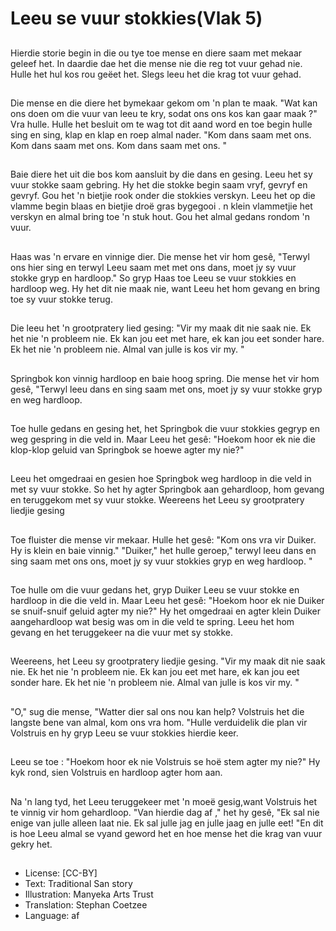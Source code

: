 # Leeu se vuur stokkies(Vlak 5)

##
Hierdie storie begin in die ou tye
toe mense en diere saam met
mekaar geleef het. In daardie dae
het die mense nie die reg tot vuur
gehad nie. Hulle het hul kos rou
geëet het. Slegs leeu het die krag
tot vuur gehad.

##
Die mense en die diere het
bymekaar gekom om 'n plan te
maak. "Wat kan ons doen om die
vuur van leeu te kry, sodat ons ons
kos kan gaar maak ?" Vra hulle.
Hulle het besluit om te wag tot dit
aand word en toe begin hulle sing
en sing, klap en klap en roep almal
nader. "Kom dans saam met ons.
Kom dans saam met ons. Kom dans
saam met ons. "

##
Baie diere het uit die bos kom
aansluit by die dans en gesing.
Leeu het sy vuur stokke saam
gebring. Hy het die stokke begin
saam vryf, gevryf en gevryf. Gou
het 'n bietjie rook onder die stokkies
verskyn. Leeu het op die vlamme
begin blaas en bietjie droë gras
bygegooi . n klein vlammetjie het
verskyn en almal bring toe 'n stuk
hout. Gou het almal gedans rondom
'n vuur.

##
Haas was 'n ervare en vinnige dier.
Die mense het vir hom gesê,
"Terwyl ons hier sing en terwyl Leeu
saam met met ons dans, moet jy sy
vuur stokke gryp en hardloop." So
gryp Haas toe Leeu se vuur stokkies
en hardloop weg. Hy het dit nie
maak nie, want Leeu het hom
gevang en bring toe sy vuur stokke
terug.

##
Die leeu het 'n grootpratery lied
gesing: "Vir my maak dit nie saak
nie. Ek het nie 'n probleem nie. Ek
kan jou eet met hare, ek kan jou eet
sonder hare. Ek het nie 'n probleem
nie. Almal van julle is kos vir my. "

##
Springbok kon vinnig hardloop en
baie hoog spring. Die mense het vir
hom gesê, "Terwyl leeu dans en
sing saam met ons, moet jy sy vuur
stokke gryp en weg hardloop.

##
Toe hulle gedans en gesing het, het
Springbok die vuur stokkies gegryp
en weg gespring in die veld in. Maar
Leeu het gesê: "Hoekom hoor ek nie
die klop-klop geluid van Springbok
se hoewe agter my nie?"

##
Leeu het omgedraai en gesien hoe
Springbok weg hardloop in die veld
in met sy vuur stokke. So het hy
agter Springbok aan gehardloop,
hom gevang en teruggekom met sy
vuur stokke. Weereens het Leeu sy
grootpratery liedjie gesing

##
Toe fluister die mense vir mekaar.
Hulle het gesê: "Kom ons vra vir
Duiker. Hy is klein en baie vinnig."
"Duiker," het hulle geroep," terwyl
leeu dans en sing saam met ons
ons, moet jy sy vuur stokkies gryp
en weg hardloop. "

##
Toe hulle om die vuur gedans het,
gryp Duiker Leeu se vuur stokke en
hardloop in die die veld in. Maar
Leeu het gesê: "Hoekom hoor ek nie
Duiker se snuif-snuif geluid agter
my nie?" Hy het omgedraai en agter
klein Duiker aangehardloop wat
besig was om in die veld te spring.
Leeu het hom gevang en het
teruggekeer na die vuur met sy
stokke.

##
Weereens, het Leeu sy grootpratery
liedjie gesing. "Vir my maak dit nie
saak nie. Ek het nie 'n probleem nie.
Ek kan jou eet met hare, ek kan jou
eet sonder hare. Ek het nie 'n
probleem nie. Almal van julle is kos
vir my. "

##
"O," sug die mense, "Watter dier sal
ons nou kan help? Volstruis het die
langste bene van almal, kom ons
vra hom. "Hulle verduidelik die plan
vir Volstruis en hy gryp Leeu se
vuur stokkies hierdie keer.

##
Leeu se toe : "Hoekom hoor ek nie
Volstruis se hoë stem agter my
nie?" Hy kyk rond, sien Volstruis en
hardloop agter hom aan.

##
Na 'n lang tyd, het Leeu
teruggekeer met 'n moeë
gesig,want Volstruis het te vinnig vir
hom gehardloop. "Van hierdie dag
af ," het hy gesê, "Ek sal nie enige
van julle alleen laat nie. Ek sal julle
jag en julle jaag en julle eet! "En dit
is hoe Leeu almal se vyand geword
het en hoe mense het die krag van
vuur gekry het.

##
* License: [CC-BY]
* Text: Traditional San story
* Illustration: Manyeka Arts Trust
* Translation: Stephan Coetzee
* Language: af
